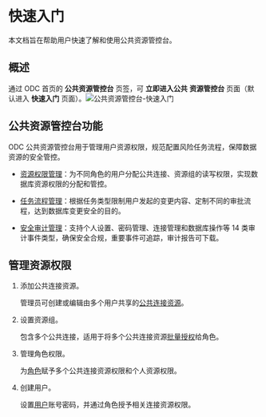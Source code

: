 快速入门 
=========================

本文档旨在帮助用户快速了解和使用公共资源管控台。

概述 
-----------------------

通过 ODC 首页的 **公共资源管控台** 页签，可 **立即进入公共** **资源管控台** 页面（默认进入 **快速入门** 页面）。![公共资源管控台-快速入门](https://help-static-aliyun-doc.aliyuncs.com/assets/img/zh-CN/6996078461/p411751.png)

公共资源管控台功能 
------------------------------

ODC 公共资源管控台用于管理用户资源权限，规范配置风险任务流程，保障数据资源的安全管控。

* [资源权限管理](3.web-odc-public-resource-permission/1.web-odc-manage-public-connection.md)：为不同角色的用户分配公共连接、资源组的读写权限，实现数据库资源权限的分配和管控。

  

* [任务流程管理](../4.web-odc-public-resource-management/4.web-odc-task-process.md)：根据任务类型限制用户发起的变更内容、定制不同的审批流程，达到数据库变更安全的目的。

  

* [安全审计管理](../4.web-odc-public-resource-management/5.web-odc-operating-records.md)：支持个人设置、密码管理、连接管理和数据库操作等 14 类审计事件类型，确保安全合规，重要事件可追踪，审计报告可下载。

  




管理资源权限 
---------------------------

1. 添加公共连接资源。

   管理员可创建或编辑由多个用户共享的[公共连接资源](3.web-odc-public-resource-permission/1.web-odc-manage-public-connection.md)。
   

2. 设置资源组。

   包含多个公共连接，适用于将多个公共连接资源[批量授权](3.web-odc-public-resource-permission/2.web-odc-manage-resource-groups.md)给角色。
   

3. 管理角色权限。

   为[角色](3.web-odc-public-resource-permission/3.web-odc-manage-roles.md)赋予多个公共连接资源权限和个人资源权限。
   

4. 创建用户。

   设置[用户](3.web-odc-public-resource-permission/4.web-odc-manage-users.md)账号密码，并通过角色授予相关连接资源权限。
   



